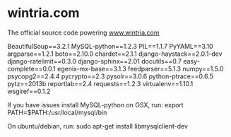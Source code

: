 wintria.com
===========

The official source code powering www.wintria.com

BeautifulSoup==3.2.1
MySQL-python==1.2.3
PIL==1.1.7
PyYAML==3.10
argparse==1.2.1
boto==2.10.0
chardet==2.1.1
django-haystack==2.0.1-dev
django-ratelimit==0.3.0
django-sphinx==2.01
docutils==0.7
easy-complete==0.0.1
egenix-mx-base==3.1.3
feedparser==5.1.3
numpy==1.5.0
psycopg2==2.4.4
pycrypto==2.3
pysolr==3.0.6
python-ptrace==0.6.5
pytz==2013b
reportlab==2.4
requests==1.2.3
virtualenv==1.10.1
wsgiref==0.1.2

If you have issues install MySQL-python on OSX, run:
    export PATH=$PATH:/usr/local/mysql/bin

On ubuntu/debian, run:
    sudo apt-get install libmysqlclient-dev
